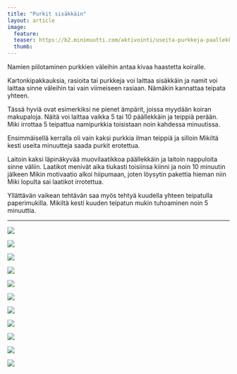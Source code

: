 ```yaml
---
title: "Purkit sisäkkäin"
layout: article
image:
  feature:
  teaser: https://b2.minimuutti.com/aktivointi/useita-purkkeja-paallekkain/DSC42367-245px.jpg
  thumb:
---
```


Namien piilotaminen purkkien väleihin antaa kivaa haastetta koiralle.

Kartonkipakkauksia, rasioita tai purkkeja voi laittaa sisäkkäin ja namit voi laittaa sinne väleihin tai vain viimeiseen rasiaan. Nämäkin kannattaa teipata yhteen.

Tässä hyviä ovat esimerkiksi ne pienet ämpärit, joissa myydään koiran makupaloja. Näitä voi laittaa vaikka 5 tai 10 päällekkäin ja teippiä perään. Miki irrottaa 5 teipattua namipurkkia toisistaan noin kahdessa minuutissa.

Ensimmäisellä kerralla oli vain kaksi purkkia ilman teippiä ja silloin Mikiltä kesti useita minuutteja saada purkit erotettua.

Laitoin kaksi läpinäkyvää muovilaatikkoa päällekkäin ja laitoin nappuloita sinne väliin. Laatikot menivät aika tiukasti toisiinsa kiinni ja noin 10 minuutin jälkeen Mikin motivaatio alkoi hiipumaan, joten löysytin pakettia hieman niin Miki lopulta sai laatikot irrotettua.

Yllättävän vaikean tehtävän saa myös tehtyä kuudella yhteen teipatulla paperimukilla. Mikiltä kesti kuuden teipatun mukin tuhoaminen noin 5 minuuttia.

---

![](https://b2.minimuutti.com/aktivointi/useita-purkkeja-paallekkain/DSC42367-800px.jpg)

![](https://b2.minimuutti.com/aktivointi/useita-purkkeja-paallekkain/DSC42425-800px.jpg)

![](https://b2.minimuutti.com/aktivointi/useita-purkkeja-paallekkain/DSC42414-800px.jpg)

![](https://b2.minimuutti.com/aktivointi/useita-purkkeja-paallekkain/DSC30738-800px.jpg)

![](https://b2.minimuutti.com/aktivointi/useita-purkkeja-paallekkain/DSC30747-800px.jpg)

![](https://b2.minimuutti.com/aktivointi/useita-purkkeja-paallekkain/DSC30778_2-800px.jpg)

![](https://b2.minimuutti.com/aktivointi/useita-purkkeja-paallekkain/DSC48329-800px.jpg)

![](https://b2.minimuutti.com/aktivointi/useita-purkkeja-paallekkain/DSC48334-800px.jpg)

![](https://b2.minimuutti.com/aktivointi/useita-purkkeja-paallekkain/DSC48380-800px.jpg)

![](https://b2.minimuutti.com/aktivointi/useita-purkkeja-paallekkain/DSC48387-800px.jpg)

![](https://b2.minimuutti.com/aktivointi/mukidonitsi/DSC57929-800px.jpg)
